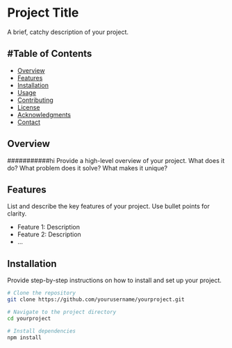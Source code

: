 # Project Title

A brief, catchy description of your project.

## #Table of Contents

- [Overview](#overview)
- [Features](#features)
- [Installation](#installation)
- [Usage](#usage)
- [Contributing](#contributing)
- [License](#license)
- [Acknowledgments](#acknowledgments)
- [Contact](#contact)

## Overview
###########hi
Provide a high-level overview of your project. What does it do? What problem does it solve? What makes it unique?

## Features

List and describe the key features of your project. Use bullet points for clarity.

- Feature 1: Description
- Feature 2: Description
- ...

## Installation

Provide step-by-step instructions on how to install and set up your project.

```bash
# Clone the repository
git clone https://github.com/yourusername/yourproject.git

# Navigate to the project directory
cd yourproject

# Install dependencies
npm install
